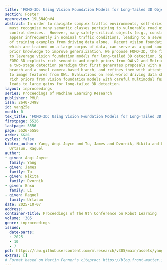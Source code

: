 ```yaml
---
title: 'FOMO-3D: Using Vision Foundation Models for Long-Tailed 3D Object Detection'
section: Poster
openreview: 19LSN4QnV4
abstract: In order to navigate complex traffic environments, self-driving vehicles
  must recognize many semantic classes pertaining to vulnerable road users or traffic
  control devices.  However, many safety-critical objects (e.g., construction worker)
  appear infrequently in nominal traffic conditions, leading to a severe shortage
  of training examples from driving data alone.  Recent vision foundation models,
  which are trained on a large corpus of data, can serve as a good source of external
  prior knowledge to improve generalization. We propose FOMO-3D, the first 3D detector
  to leverage vision foundation models for long-tailed 3D detection. Specifically,
  FOMO-3D exploits rich semantic and depth priors from OWLv2 and Metric3Dv2 within
  a two-stage detection paradigm that first generates proposals with a LiDAR-based
  branch and a novel camera-based branch, and refines them with attention especially
  to image features from OWL. Evaluations on real-world driving data show that using
  rich priors from vision foundation models with careful multimodal fusion designs
  leads to large gains for long-tailed 3D detection.
layout: inproceedings
series: Proceedings of Machine Learning Research
publisher: PMLR
issn: 2640-3498
id: yang25e
month: 0
tex_title: 'FOMO-3D: Using Vision Foundation Models for Long-Tailed 3D Object Detection'
firstpage: 5526
lastpage: 5556
page: 5526-5556
order: 5526
cycles: false
bibtex_author: Yang, Anqi Joyce and Tu, James and Dvornik, Nikita and Li, Enxu and
  Urtasun, Raquel
author:
- given: Anqi Joyce
  family: Yang
- given: James
  family: Tu
- given: Nikita
  family: Dvornik
- given: Enxu
  family: Li
- given: Raquel
  family: Urtasun
date: 2025-10-07
address:
container-title: Proceedings of The 9th Conference on Robot Learning
volume: '305'
genre: inproceedings
issued:
  date-parts:
  - 2025
  - 10
  - 7
pdf: https://raw.githubusercontent.com/mlresearch/v305/main/assets/yang25e/yang25e.pdf
extras: []
# Format based on Martin Fenner's citeproc: https://blog.front-matter.io/posts/citeproc-yaml-for-bibliographies/
---
```

